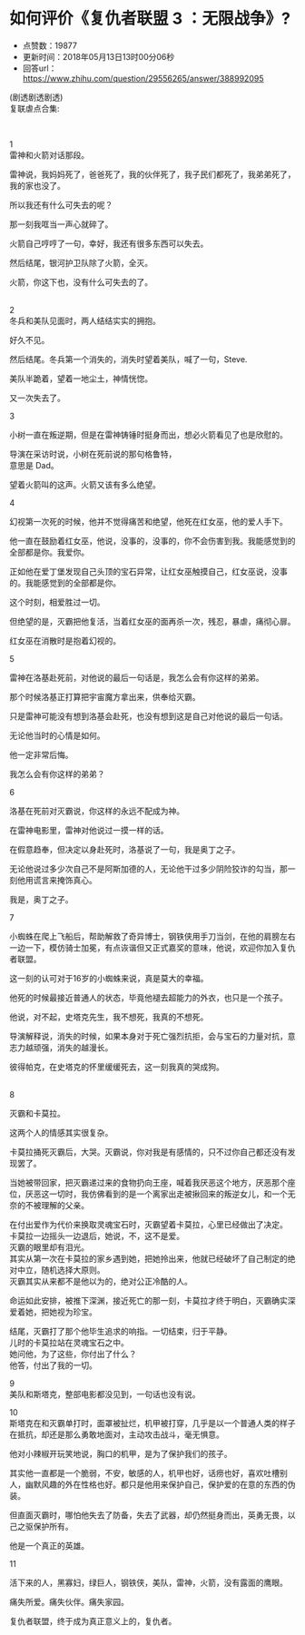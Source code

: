 # 如何评价《复仇者联盟 3 ：无限战争》?
- 点赞数：19877
- 更新时间：2018年05月13日13时00分06秒
- 回答url：https://www.zhihu.com/question/29556265/answer/388992095
<body>
 <p data-pid="QnFZqARB">(剧透剧透剧透)<br>
  复联虐点合集:</p>
 <p class="ztext-empty-paragraph"><br></p>
 <p data-pid="8nvXSnAE">1 <br>
  雷神和火箭对话那段。</p>
 <p data-pid="PQ7Asn9c">雷神说，我妈妈死了，爸爸死了，我的伙伴死了，我子民们都死了，我弟弟死了，我的家也没了。</p>
 <p data-pid="r0UJTcWX">所以我还有什么可失去的呢？</p>
 <p data-pid="Pmqkh5vK">那一刻我哐当一声心就碎了。</p>
 <p data-pid="SVdFH12s">火箭自己哼哼了一句，幸好，我还有很多东西可以失去。</p>
 <p data-pid="d-3sNWJD">然后结尾，银河护卫队除了火箭，全灭。</p>
 <p data-pid="4ORFPffl">火箭，你这下也，没有什么可失去的了。</p>
 <p data-pid="r4RJFO2y"><br>
  2<br>
  冬兵和美队见面时，两人结结实实的拥抱。</p>
 <p data-pid="X7wAwJ1p">好久不见。</p>
 <p data-pid="AkhxopSJ">然后结尾。冬兵第一个消失的，消失时望着美队，喊了一句，Steve.</p>
 <p data-pid="ut6GFiqy">美队半跪着，望着一地尘土，神情恍惚。</p>
 <p data-pid="GPmwmNNM">又一次失去了。</p>
 <p data-pid="ZfkJxyP_">3</p>
 <p data-pid="XtCj1c20">小树一直在叛逆期，但是在雷神铸锤时挺身而出，想必火箭看见了也是欣慰的。</p>
 <p data-pid="kX6Sl8Zj">导演在采访时说，小树在死前说的那句格鲁特，<br>
  意思是 Dad。</p>
 <p data-pid="mIiiSmLD">望着火箭叫的这声。火箭又该有多么绝望。</p>
 <p data-pid="8NfX4o-W">4</p>
 <p data-pid="xL84todV">幻视第一次死的时候，他并不觉得痛苦和绝望，他死在红女巫，他的爱人手下。</p>
 <p data-pid="jr3m2EIa">他一直在鼓励着红女巫，他说，没事的，没事的，你不会伤害到我。我能感觉到的全部都是你。我爱你。</p>
 <p data-pid="3dqFfS0K">正如他在爱丁堡发现自己头顶的宝石异常，让红女巫触摸自己，红女巫说，没事的。我能感觉到的全部都是你。</p>
 <p data-pid="siQELkkl">这个时刻，相爱胜过一切。</p>
 <p data-pid="2uldAxsQ">但绝望的是，灭霸把他复活，当着红女巫的面再杀一次，残忍，暴虐，痛彻心扉。</p>
 <p data-pid="-j0pYDLU">红女巫在消散时是抱着幻视的。</p>
 <p data-pid="Xgvlv5hi">5</p>
 <p data-pid="qNMeyOgK">雷神在洛基赴死前，对他说的最后一句话是，我怎么会有你这样的弟弟。</p>
 <p data-pid="Eej0qV59">那个时候洛基正打算把宇宙魔方拿出来，供奉给灭霸。</p>
 <p data-pid="eC-SFOFq">只是雷神可能没有想到洛基会赴死，也没有想到这是自己对他说的最后一句话。</p>
 <p data-pid="JODyCRhu">无论他当时的心情是如何。</p>
 <p data-pid="-dwy2RBW">他一定非常后悔。</p>
 <p data-pid="tdYkwJcB">我怎么会有你这样的弟弟？</p>
 <p data-pid="9RezlFVX">6</p>
 <p data-pid="ac9KwORE">洛基在死前对灭霸说，你这样的永远不配成为神。</p>
 <p data-pid="M0z82Af5">在雷神电影里，雷神对他说过一摸一样的话。</p>
 <p data-pid="JwEj5ls7">在假意趋奉，但决定以身赴死时，洛基说了一句，我是奥丁之子。</p>
 <p data-pid="W-T7NwbO">无论他说过多少次自己不是阿斯加德的人，无论他干过多少阴险狡诈的勾当，那一刻他用谎言来掩饰真心。</p>
 <p data-pid="OobdD4vS">我是，奥丁之子。</p>
 <p data-pid="0BkLEQ-0">7</p>
 <p data-pid="YUuvYYtT">小蜘蛛在爬上飞船后，帮助解救了奇异博士，钢铁侠用手刀当剑，在他的肩膀左右一边一下，模仿骑士加冕，有点诙谐但又正式嘉奖的意味，他说，欢迎你加入复仇者联盟。</p>
 <p data-pid="bUpsQtFY">这一刻的认可对于16岁的小蜘蛛来说，真是莫大的幸福。</p>
 <p data-pid="U7eUBJxl">他死的时候最接近普通人的状态，毕竟他褪去超能力的外衣，也只是一个孩子。</p>
 <p data-pid="lzt9X4O9">他说，对不起，史塔克先生，我不想死，我真的不想死。</p>
 <p data-pid="AxbyIElP">导演解释说，消失的时候，如果本身对于死亡强烈抗拒，会与宝石的力量对抗，意志力越顽强，消失的越漫长。</p>
 <p data-pid="-AS7JgQv">彼得帕克，在史塔克的怀里缓缓死去，这一刻我真的哭成狗。</p>
 <p data-pid="eJ_f8EUA"><br>
  8</p>
 <p data-pid="187j3v3f">灭霸和卡莫拉。</p>
 <p data-pid="oJSi-rmd">这两个人的情感其实很复杂。</p>
 <p data-pid="spF_gfh1">卡莫拉捅死灭霸后，大哭。灭霸说，你对我是有感情的，只不过你自己都还没有发现罢了。</p>
 <p data-pid="Ml_yKLVd">当她被带回家，把灭霸递过来的食物扔向王座，喊着我厌恶这个地方，厌恶那个座位，厌恶这一切时，我仿佛看到的是一个离家出走被揪回来的叛逆女儿，和一个无奈的不被理解的父亲。</p>
 <p data-pid="eluJqr8k">在付出爱作为代价来换取灵魂宝石时，灭霸望着卡莫拉，心里已经做出了决定。<br>
  卡莫拉一边摇头一边退后，她说，不，这不是爱。<br>
  灭霸的眼里却有泪光。<br>
  其实从第一次在卡莫拉的家乡遇到她，把她拎出来，他就已经破坏了自己制定的绝对中立，随机选择大原则。<br>
  灭霸其实从来都不是他以为的，绝对公正冷酷的人。</p>
 <p data-pid="HFC0a0WN">命运如此安排，被推下深渊，接近死亡的那一刻，卡莫拉才终于明白，灭霸确实深爱着她，把她视为珍宝。</p>
 <p data-pid="I92OGaBh">结尾，灭霸打了那个他毕生追求的响指。一切结束，归于平静。<br>
  儿时的卡莫拉站在灵魂宝石之中。<br>
  她问他，为了这些，你付出了什么？<br>
  他答，付出了我的一切。</p>
 <p data-pid="RPvwFXw0">9<br>
  美队和斯塔克，整部电影都没见到，一句话也没有说。</p>
 <p data-pid="lBQXVM0Q">10<br>
  斯塔克在和灭霸单打时，面罩被扯烂，机甲被打穿，几乎是以一个普通人类的样子在抵抗，却还是那么勇敢地面对，主动攻击战斗，毫无惧意。</p>
 <p data-pid="cAMMVsN5">他对小辣椒开玩笑地说，胸口的机甲，是为了保护我们的孩子。</p>
 <p data-pid="22lUvW99">其实他一直都是一个脆弱，不安，敏感的人，机甲也好，话痨也好，喜欢吐槽别人，幽默风趣的外在性格也好。都只是他用来保护自己，保护爱的在意的东西的伪装。</p>
 <p data-pid="1CFF6N1m">但直面灭霸时，哪怕他失去了防备，失去了武器，却仍然挺身而出，英勇无畏，以己之驱保护所有。</p>
 <p data-pid="uNoxsW8Y">他是一个真正的英雄。</p>
 <p data-pid="SO_qsLFR">11</p>
 <p data-pid="dAL2vimu">活下来的人，黑寡妇，绿巨人，钢铁侠，美队，雷神，火箭，没有露面的鹰眼。</p>
 <p data-pid="f3AQsxur">痛失所爱。痛失伙伴。痛失家园。</p>
 <p data-pid="H3JxjdiK">复仇者联盟，终于成为真正意义上的，复仇者。</p>
</body>